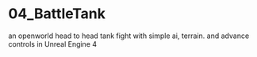 # 04_BattleTank
an openworld head to head tank fight with simple ai, terrain. and advance controls in Unreal Engine 4
